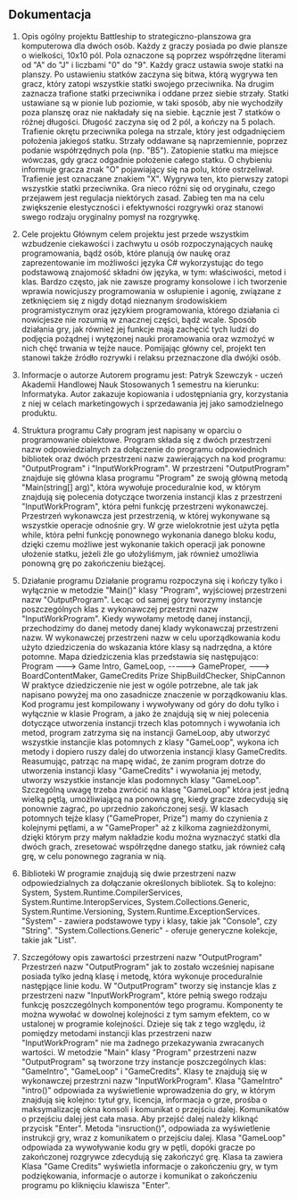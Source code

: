## Dokumentacja

1. Opis ogólny projektu
Battleship to strategiczno-planszowa gra komputerowa dla dwóch osób. Każdy z graczy posiada po dwie plansze o wielkości, 10x10 pól. Pola oznaczone są poprzez współrzędne literami od "A" do "J" i liczbami "0" do "9". Każdy gracz ustawia swoje statki na planszy. Po ustawieniu statków zaczyna się bitwa, którą wygrywa ten gracz, który zatopi wszystkie statki swojego przeciwnika. Na drugim zaznacza trafione statki przeciwnika i oddane przez siebie strzały. Statki ustawiane są w pionie lub poziomie, w taki sposób, aby nie wychodziły poza planszę oraz nie nakładały się na siebie. Łącznie jest 7 statków o różnej długości. Długość zaczyna się od 2 pól, a kończy na 5 polach. Trafienie okrętu przeciwnika polega na strzale, który jest odgadnięciem położenia jakiegoś statku. Strzały oddawane są naprzemiennie, poprzez podanie współrzędnych pola (np. "B5"). Zatopienie statku ma miejsce wówczas, gdy gracz odgadnie położenie całego statku. O chybieniu informuje gracza znak "O" pojawiający się na polu, które ostrzeliwał. Trafienie jest oznaczane znakiem "X". Wygrywa ten, kto pierwszy zatopi wszystkie statki przeciwnika. 
Gra nieco różni się od oryginału, czego przejawem jest regulacja niektórych zasad. Zabieg ten ma na celu zwiększenie elestyczności i efektywności rozgrywki oraz stanowi swego rodzaju oryginalny pomysł na rozgrywkę.

2. Cele projektu
Głównym celem projektu jest przede wszystkim wzbudzenie ciekawości i zachwytu u osób rozpoczynających naukę programowania, bądź osób, które planują ów naukę oraz zaprezentowanie im możliwości języka C# wykorzystując do tego podstawową znajomość składni ów języka, w tym: właściwości, metod i klas. Bardzo często, jak nie zawsze programy konsolowe i ich tworzenie wprawia nowicjuszy programowania w osłupienie i agonię, związane z zetknięciem się z nigdy dotąd nieznanym środowiskiem programistycznym oraz językiem programowania, którego działania ci nowicjesze nie rozumią w znacznej części, bądź wcale. Sposób działania gry, jak również jej funkcje mają zachęcić tych ludzi do podjęcia pożądnej i wytęzonej nauki proramowania oraz wzmożyć w nich chęć trwania w tejże nauce. Pomijając główny cel, projekt ten stanowi także źródło rozrywki i relaksu przeznaczone dla dwójki osób.

3. Informacje o autorze
Autorem programu jest: Patryk Szewczyk - uczeń Akademii Handlowej Nauk Stosowanych 1 semestru na kierunku: Informatyka. Autor zakazuje kopiowania i udostępniania gry, korzystania z niej w celach marketingowych i sprzedawania jej jako samodzielnego produktu.

4. Struktura programu
Cały program jest napisany w oparciu o programowanie obiektowe. Program składa się z dwóch przestrzeni nazw odpowiedzialnych za dołączenie do programu odpowiednich bibliotek oraz dwóch przestrzeni nazw zawierających na kod programu: "OutputProgram" i "InputWorkProgram". W przestrzeni "OutputProgram" znajduje się główna klasa programu "Program" ze swoją główną metodą "Main(string[] arg)", która wywołuje proceduralnie kod, w którym znajdują się polecenia dotyczące tworzenia instancji klas z przestrzeni "InputWorkProgram", która pełni funkcję przestrzeni wykonawczej. Przestrzeń wykonawcza jest przestrzenią, w której wykonywane są wszystkie operacje odnośnie gry. W grze wielokrotnie jest użyta pętla while, która pełni funkcję ponownego wykonania danego bloku kodu, dzięki czemu możliwe jest wykonanie takich operacji jak ponowne ułożenie statku, jeżeli źle go ułożyliśmym, jak również umożliwia ponowną grę po zakończeniu bieżącej.

5. Działanie programu
Działanie programu rozpoczyna się i kończy tylko i wyłącznie w metodzie "Main()" klasy "Program", wyjściowej przestrzeni nazw "OutputProgram". Lecąc od samej góry tworzymy instancje poszczególnych klas z wykonawczej przestrzni nazw "InputWorkProgram". Kiedy wywołamy metodę danej instancji, przechodzimy do danej metody danej klady wykonawczaj przestrzeni nazw. W wykonawczej przestrzeni nazw w celu uporządkowania kodu użyto dziedziczenia do wskazania które klasy są nadrzędna, a które potomne. Mapa dziedziczenia klas przedstawia się następująco:
Program ---> Game Intro,
             GameLoop, -----> GameProper, ---> BoardContentMaker,
             GameCredits      Prize            ShipBuildChecker,
                                               ShipCannon
W praktyce dziedziczenie nie jest w ogóle potrzebne, ale tak jak napisano powyżej ma ono zasadnicze znaczenie w porządkowaniu klas. 
Kod programu jest kompilowany i wywoływany od góry do dołu tylko i wyłącznie w klasie Program, a jako że znajdują się w niej polecenia dotyczące utworzenia instancji trzech klas potomnych i wywołania ich metod, program zatrzyma się na instancji GameLoop, aby utworzyć wszystkie instancjie klas potomnych z klasy "GameLoop", wykona ich metody i dopiero ruszy dalej do utworzenia instancji klasy GameCredits. Reasumując, patrząc na mapę widać, że zanim program dotrze do utworzenia instancji klasy "GameCredits" i wywołania jej metody, utworzy wszystkie instancje klas podomnych klasy "GameLoop".
Szczególną uwagę trzeba zwrócić na klasę "GameLoop" która jest jedną wielką pętlą, umożliwiającą na ponowną grę, kiedy gracze zdecydują się ponownie zagrać, po uprzednio zakończonej sesji. W klasach potomnych tejże klasy ("GameProper, Prize") mamy do czynienia z kolejnymi pętlami, a w "GameProper" aż z kilkoma zagnieżdżonymi, dzięki którym przy małym nakładzie kodu można wyznaczyć statki dla dwóch grach, zresetować współrzędne danego statku, jak również całą grę, w celu ponownego zagrania w nią.

6. Biblioteki
W programie znajdują się dwie przestrzeni nazw odpowiedzialnych za dołączanie określonych bibliotek. Są to kolejno: System, System.Runtime.CompilerServices, System.Runtime.InteropServices, System.Collections.Generic, System.Runtime.Versioning, System.Runtime.ExceptionServices.
"System" - zawiera podstawowe typy i klasy, takie jak "Console", czy "String".
"System.Collections.Generic" - oferuje generyczne kolekcje, takie jak "List".





6. Szczegółowy opis zawartości przestrzeni nazw "OutputProgram"
Przestrzeń nazw "OutputProgram" jak to zostało wcześniej napisane posiada tylko jedną klasę i metodę, która wykonuje proceduralnie następjące linie kodu. W "OutputProgram" tworzy się instancje klas z przestrzeni nazw "InputWorkProgram", które pełnią swego rodzaju funkcję poszczególnych komponentów tego programu. Komponenty te można wywołać w dowolnej kolejności z tym samym efektem, co w ustalonej w programie kolejności. Dzieje się tak z tego względu, iż pomiędzy metodami instancji klas przestrzeni nazw "InputWorkProgram" nie ma żadnego przekazywania zwracanych wartości.
W metodzie "Main" klasy "Program" przestrzeni nazw "OutputProgram" są tworzone trzy instancje poszczególnych klas: "GameIntro", "GameLoop" i "GameCredits". Klasy te znajdują się w wykonawczej przestrzni nazw "InputWorkProgram".
Klasa "GameIntro" "intro()" odpowiada za wyświetlenie wprowadzenia do gry, w którym znajdują się kolejno: tytuł gry, licencja, informacja o grze, prośba o maksymalizację okna konsoli i komunikat o przejściu dalej. Komunikatów o przejściu dalej jest cała masa. Aby przejść dalej należy kliknąć przycisk "Enter". Metoda "insruction()", odpowiada za wyświetlenie instrukcji gry, wraz z komunikatem  o przejściu dalej.
Klasa "GameLoop" odpowiada za wywoływanie kodu gry w pętli, dopóki gracze po zakończonej rozgrywce zdecydują się zakończyć grę. Klasa ta zawiera 
Klasa "Game Credits" wyświetla informacje o zakończeniu gry, w tym podziękowania, informacje o autorze i komunikat o zakończeniu programu po kliknięciu klawisza "Enter".